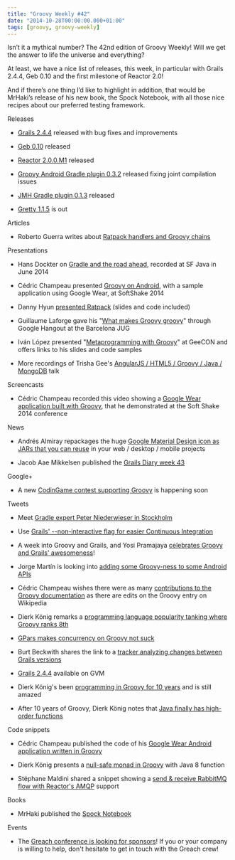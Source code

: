 ```yaml
---
title: "Groovy Weekly #42"
date: "2014-10-28T00:00:00.000+01:00"
tags: [groovy, groovy-weekly]
---
```


Isn’t it a mythical number? The 42nd edition of Groovy Weekly! Will we get the answer to life the universe and everything?

  

At least, we have a nice list of releases, this week, in particular with Grails 2.4.4, Geb 0.10 and the first milestone of Reactor 2.0!

  

And if there’s one thing I’d like to highlight in addition, that would be MrHaki’s release of his new book, the Spock Notebook, with all those nice recipes about our preferred testing framework.

Releases

*   [Grails 2.4.4](https://twitter.com/grailsframework/status/527119729631461376) released with bug fixes and improvements
    
*   [Geb 0.10](https://twitter.com/tomaslin/status/524798100041261058) released
    
*   [Reactor 2.0.0.M1](https://spring.io/blog/2014/10/21/reactor-2-0-0-m1-released-with-reactive-streams-integration) released
    
*   [Groovy Android Gradle plugin 0.3.2](https://twitter.com/cedricchampeau/status/526687506323238912) released fixing joint compilation issues
    
*   [JMH Gradle plugin 0.1.3](https://twitter.com/cedricchampeau/status/527031406124609536) released
    
*   [Gretty 1.1.5](https://groups.google.com/forum/#!topic/gradle-dev/dpQkogqx_bw) is out
    

Articles

*   Roberto Guerra writes about [Ratpack handlers and Groovy chains](http://blog.stumblingoncode.com/posts/2014-10-20-ratpack-groovy-chain.html)
    

Presentations

*   Hans Dockter on [Gradle and the road ahead](https://thenewcircle.com/s/post/1673/gradle_and_the_road_ahead_hans_dockter_video), recorded at SF Java in June 2014
    
*   Cédric Champeau presented [Groovy on Android](https://twitter.com/cedricchampeau/status/525608597863268353), with a sample application using Google Wear, at SoftShake 2014
    
*   Danny Hyun [presented Ratpack](https://twitter.com/Lspacewalker/status/524763500674310144) (slides and code included)
    
*   Guillaume Laforge gave his "[What makes Groovy groovy](https://www.youtube.com/watch?v=8E3TdP_KIJo)" through Google Hangout at the Barcelona JUG
    
*   Iván López presented "[Metaprogramming with Groovy](https://twitter.com/ilopmar/status/525549799638966273)" at GeeCON and offers links to his slides and code samples
    
*   More recordings of Trisha Gee's [AngularJS / HTML5 / Groovy / Java / MongoDB](http://trishagee.github.io/presentation/angularjs_html5_groovy_java_mongodb_wcpgw/) talk
    

Screencasts

*   Cédric Champeau recorded this video showing a [Google Wear application built with Groovy](https://vine.co/v/Ob2Z1dZrAFt), that he demonstrated at the Soft Shake 2014 conference
    

News

*   Andrés Almiray repackages the huge [Google Material Design icon as JARs that you can reuse](https://github.com/aalmiray/google-materialdesignicons) in your web / desktop / mobile projects
    
*   Jacob Aae Mikkelsen published the [Grails Diary week 43](http://grydeske.net/news/show/67)
    

Google+

*   A new [CodinGame contest supporting Groovy](https://plus.google.com/u/0/105332504458974739532/posts/L6edmMmQ6JR?cfem=1) is happening soon
    

Tweets

*   Meet [Gradle expert Peter Niederwieser in Stockholm](https://twitter.com/gradleware/status/524843728511320064)
    
*   Use [Grails' --non-interactive flag for easier Continuous Integration](https://twitter.com/dailygrailstip/status/524964020478939136)
    
*   A week into Groovy and Grails, and Yosi Pramajaya [celebrates Groovy and Grails' awesomeness](https://twitter.com/yosipramajaya/status/525469302594347008)!
    
*   Jorge Martín is looking into [adding some Groovy-ness to some Android APIs](https://twitter.com/arasthel92/status/525914957599088640)
    
*   Cédric Champeau wishes there were as many [contributions to the Groovy documentation](https://twitter.com/CedricChampeau/status/525010686951579648) as there are edits on the Groovy entry on Wikipedia
    
*   Dierk König remarks a [programming language popularity tanking where Groovy ranks 8th](https://twitter.com/mittie/status/526137634671034368)
    
*   [GPars makes concurrency on Groovy not suck](https://twitter.com/Bl_nK_/status/525081570424532992)
    
*   Burt Beckwith shares the link to a [tracker analyzing changes between Grails versions](https://twitter.com/burtbeckwith/status/526440858217111553)
    
*   [Grails 2.4.4](https://twitter.com/gvmtool/status/527126880714252288) available on GVM
    
*   Dierk König's been [programming in Groovy for 10 years](https://twitter.com/mittie/status/527115100654956544) and is still amazed
    
*   After 10 years of Groovy, Dierk König notes that [Java finally has high-order functions](https://twitter.com/mittie/status/527129202588680193)
    

Code snippets

*   Cédric Champeau published the code of his [Google Wear Android application written in Groovy](https://twitter.com/cedricchampeau/status/525608882253877248)
    
*   Dierk König presents a [null-safe monad in Groovy](https://gist.github.com/Dierk/358a2bf24cdcd10044e8) with Java 8 function
    
*   Stéphane Maldini shared a snippet showing a [send & receive RabbitMQ flow with Reactor's AMQP](https://gist.github.com/smaldini/d6858b08773e028f5383) support
    

Books

*   MrHaki published the [Spock Notebook](http://mrhaki.blogspot.fr/2014/10/spocklight-notebook-is-published.html)
    

Events

*   The [Greach conference is looking for sponsors](https://twitter.com/greachconf/status/525582247387480064)! If you or your company is willing to help, don't hesitate to get in touch with the Greach crew!